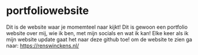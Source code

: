 # portfoliowebsite

Dit is de website waar je momemteel naar kijkt! Dit is gewoon een portfolio website over mij, wie ik ben, met mijn socials en wat ik kan! Elke keer als ik mijn website update gaat het naar deze github toe! om de website te zien ga naar: https://renswinckens.nl/
